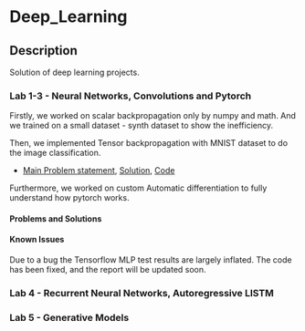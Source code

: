 # Deep_Learning

## Description

Solution of deep learning projects.

### Lab 1-3 - Neural Networks, Convolutions and Pytorch

Firstly, we worked on scalar backpropagation only by numpy and math. And we trained on a small dataset - synth dataset to show the inefficiency.

Then, we implemented Tensor backpropagation with MNIST dataset to do the image classification.
- [Main Problem statement](assignment1/assignment_1.pdf),  [Solution](assignment1/qgo500_assignment1.pdf), [Code](assignment1/qgo500_assignment1.ipynb)

Furthermore, we worked on custom Automatic differentiation to fully understand how pytorch works.





#### Problems and Solutions

#### Known Issues
Due to a bug the Tensorflow MLP test results are largely inflated. The code has been fixed, and the report will be updated soon.

### Lab 4 - Recurrent Neural Networks, Autoregressive LISTM



### Lab 5 - Generative Models
